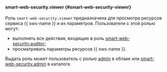#### smart-web-security.viewer {#smart-web-security-viewer}

Роль `smart-web-security.viewer` предназначена для просмотра ресурсов сервиса {{ sws-name }} и их параметров. Пользователи с этой ролью могут:
* выполнять все действия, входящие в роль [smart-web-security.auditor](#smart-web-security-auditor);
* просматривать параметры ресурсов {{ sws-name }}.

Выдать роль может пользователь с ролью [admin](#admin) в облаке или [smart-web-security.admin](#smart-web-security-admin) в каталоге.

